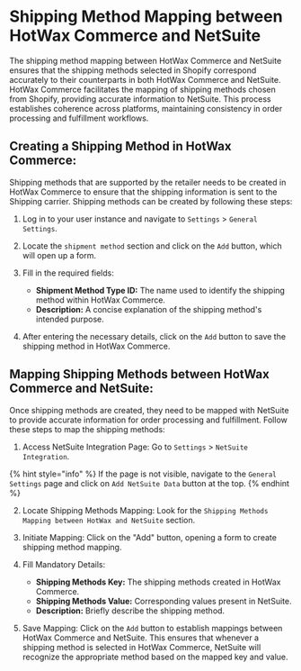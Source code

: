# Shipping Method Mapping between HotWax Commerce and NetSuite

The shipping method mapping between HotWax Commerce and NetSuite ensures that the shipping methods selected in Shopify correspond accurately to their counterparts in both HotWax Commerce and NetSuite. HotWax Commerce facilitates the mapping of shipping methods chosen from Shopify, providing accurate information to NetSuite. This process establishes coherence across platforms, maintaining consistency in order processing and fulfillment workflows. 

## Creating a Shipping Method in HotWax Commerce:

Shipping methods that are supported by the retailer needs to be created in HotWax Commerce to ensure that the shipping information is sent to the Shipping carrier. Shipping methods can be created by following these steps:

1. Log in to your user instance and navigate to `Settings` > `General Settings`.

2. Locate the `shipment method` section and click on the `Add` button, which will open up a form.

3. Fill in the required fields:
   - **Shipment Method Type ID:** The name used to identify the shipping method within HotWax Commerce.
   - **Description:** A concise explanation of the shipping method's intended purpose.

4. After entering the necessary details, click on the `Add` button to save the shipping method in HotWax Commerce.

## Mapping Shipping Methods between HotWax Commerce and NetSuite:

Once shipping methods are created, they need to be mapped with NetSuite to provide accurate information for order processing and fulfillment. Follow these steps to map the shipping methods:

1. Access NetSuite Integration Page: Go to `Settings` > `NetSuite Integration`.

 {% hint style="info" %}
   If the page is not visible, navigate to the `General Settings` page and click on `Add NetSuite Data` button at the top.
   {% endhint %}

2. Locate Shipping Methods Mapping: Look for the `Shipping Methods Mapping between HotWax and NetSuite` section.

3. Initiate Mapping: Click on the "Add" button, opening a form to create shipping method mapping.

4. Fill Mandatory Details:
   - **Shipping Methods Key:** The shipping methods created in HotWax Commerce.
   - **Shipping Methods Value:** Corresponding values present in NetSuite.
   - **Description:** Briefly describe the shipping method.

5. Save Mapping: Click on the `Add` button to establish mappings between HotWax Commerce and NetSuite. This ensures that whenever a shipping method is selected in HotWax Commerce, NetSuite will recognize the appropriate method based on the mapped key and value.
